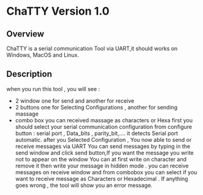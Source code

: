 # ChaTTY Version 1.0
## Overview
ChaTTY is a serial communication Tool via UART,it should works on Windows, MacOS and Linux.

## Description
when you run this tool , you will see : 
- 2 window one for send and another for receive
- 2 buttons one for Selecting Configurations , another for sending massage 
- combo box you can received massage as characters or Hexa
first you should select your serial communication configuration from configure button : serial port , Data_bits , parity_bit,....
it detects Serial port automatic.
after you Selected Configuration , You now able to send or receive messages via UART 
You can send messages by typing in the send window and click send button,If you want the message you write not to appear on the window You can at first write on 
character and remove it then write your message in hidden mode . 
you can receive messages on receive window and from combobox you can select if you want to receive message as Characters or Hexadecimal .
If anything goes wrong , the tool will show you an error message.
